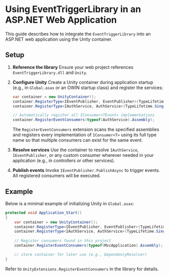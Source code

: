 # Using EventTriggerLibrary in an ASP.NET Web Application

This guide describes how to integrate the `EventTriggerLibrary` into an ASP.NET web application using the Unity container.

## Setup

1. **Reference the library**
   Ensure your web project references `EventTriggerLibrary.dll` and `Unity`.

2. **Configure Unity**
   Create a Unity container during application startup (e.g., in `Global.asax` or an OWIN startup class) and register the services:

   ```csharp
   var container = new UnityContainer();
   container.RegisterType<IEventPublisher, EventPublisher>(TypeLifetime.Singleton);
   container.RegisterType<IAuthService, AuthService>(TypeLifetime.Singleton);
   
   // Automatically register all IConsumer<TEvent> implementations
   container.RegisterEventConsumers(typeof(AuthService).Assembly);
   ```

   The `RegisterEventConsumers` extension scans the specified assemblies and registers every implementation of `IConsumer<T>` using its full type name so that multiple consumers can exist for the same event.

3. **Resolve services**
   Use the container to resolve `IAuthService`, `IEventPublisher`, or any custom consumer wherever needed in your application (e.g., in controllers or other services).

4. **Publish events**
   Invoke `IEventPublisher.PublishAsync` to trigger events. All registered consumers will be executed.

## Example

Below is a minimal example of initializing Unity in `Global.asax`:

```csharp
protected void Application_Start()
{
    var container = new UnityContainer();
    container.RegisterType<IEventPublisher, EventPublisher>(TypeLifetime.Singleton);
    container.RegisterType<IAuthService, AuthService>(TypeLifetime.Singleton);
    
    // Register consumers found in this project
    container.RegisterEventConsumers(typeof(MvcApplication).Assembly);

    // store container for later use (e.g., DependencyResolver)
}
```

Refer to `UnityExtensions.RegisterEventConsumers` in the library for details.
